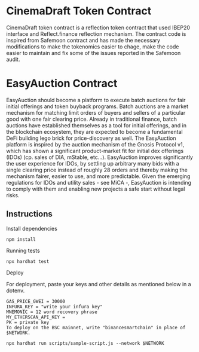 # CinemaDraft Token Contract

CinemaDraft token contract is a reflection token contract that used IBEP20 interface and Reflect.finance reflection mechanism. The contract code is inspired from Safemoon contract and has made the necessary modifications to make the tokenomics easier to chage, make the code easier to maintain and fix some of the issues reported in the Safemoon audit.

# EasyAuction Contract

EasyAuction should become a platform to execute batch auctions for fair initial offerings and token buyback programs. Batch auctions are a market mechanism for matching limit orders of buyers and sellers of a particular good with one fair clearing price.
Already in traditional finance, batch auctions have established themselves as a tool for initial offerings, and in the blockchain ecosystem, they are expected to become a fundamental DeFi building lego brick for price-discovery as well.
The EasyAuction platform is inspired by the auction mechanism of the Gnosis Protocol v1, which has shown a significant product-market fit for initial dex offerings (IDOs) (cp. sales of DIA, mStable, etc…). EasyAuction improves significantly the user experience for IDOs, by settling up arbitrary many bids with a single clearing price instead of roughly 28 orders and thereby making the mechanism fairer, easier to use, and more predictable.
Given the emerging regulations for IDOs and utility sales - see MiCA -, EasyAuction is intending to comply with them and enabling new projects a safe start without legal risks.

## Instructions

Install dependencies

```
npm install
```

Running tests

```
npx hardhat test
```

Deploy

For deployment, paste your keys and other details as mentioned below in a dotenv.
```
GAS_PRICE_GWEI = 30000
INFURA_KEY = "write your infura key"
MNEMONIC = 12 word recovery phrase
MY_ETHERSCAN_API_KEY = 
PK = private key 
To deploy on the BSC mainnet, write "binancesmartchain" in place of $NETWORK.
```

```
npx hardhat run scripts/sample-script.js --network $NETWORK

```
